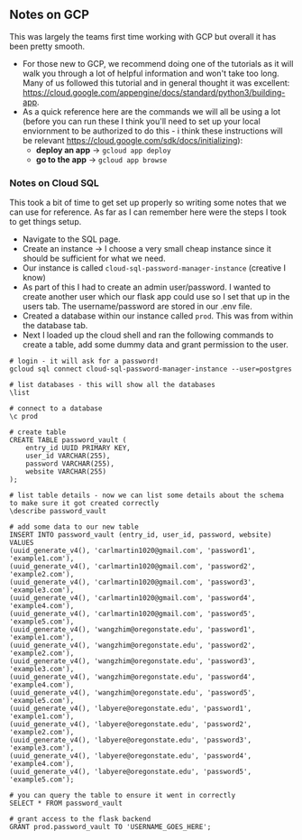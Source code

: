 ## Notes on GCP
This was largely the teams first time working with GCP but overall it has been pretty smooth.
* For those new to GCP, we recommend doing one of the tutorials as it will walk you through a lot of helpful information and won't take too long. Many of us followed this tutorial and in general thought it was excellent: https://cloud.google.com/appengine/docs/standard/python3/building-app.
* As a quick reference here are the commands we will all be using a lot (before you can run these I think you'll need to set up your local enviornment to be authorized to do this - i think these instructions will be relevant https://cloud.google.com/sdk/docs/initializing):
   * **deploy an app** -> `gcloud app deploy`
   * **go to the app** -> `gcloud app browse`

### Notes on Cloud SQL
This took a bit of time to get set up properly so writing some notes that we can use for reference. As far as I can remember here were the steps I took to get things setup.

* Navigate to the SQL page.
* Create an instance -> I choose a very small cheap instance since it should be sufficient for what we need.
* Our instance is called `cloud-sql-password-manager-instance` (creative I know)
* As part of this I had to create an admin user/password. I wanted to create another user which our flask app could use so I set that up in the users tab. The username/password are stored in our .env file.
* Created a database within our instance called `prod`. This was from within the database tab.
* Next I loaded up the cloud shell and ran the following commands to create a table, add some dummy data and grant permission to the user.

```
# login - it will ask for a password!
gcloud sql connect cloud-sql-password-manager-instance --user=postgres

# list databases - this will show all the databases
\list

# connect to a database
\c prod

# create table
CREATE TABLE password_vault (
    entry_id UUID PRIMARY KEY,
    user_id VARCHAR(255),
    password VARCHAR(255),
    website VARCHAR(255)
);

# list table details - now we can list some details about the schema to make sure it got created correctly
\describe password_vault

# add some data to our new table
INSERT INTO password_vault (entry_id, user_id, password, website)
VALUES
(uuid_generate_v4(), 'carlmartin1020@gmail.com', 'password1', 'example1.com'),
(uuid_generate_v4(), 'carlmartin1020@gmail.com', 'password2', 'example2.com'),
(uuid_generate_v4(), 'carlmartin1020@gmail.com', 'password3', 'example3.com'),
(uuid_generate_v4(), 'carlmartin1020@gmail.com', 'password4', 'example4.com'),
(uuid_generate_v4(), 'carlmartin1020@gmail.com', 'password5', 'example5.com'),
(uuid_generate_v4(), 'wangzhim@oregonstate.edu', 'password1', 'example1.com'),
(uuid_generate_v4(), 'wangzhim@oregonstate.edu', 'password2', 'example2.com'),
(uuid_generate_v4(), 'wangzhim@oregonstate.edu', 'password3', 'example3.com'),
(uuid_generate_v4(), 'wangzhim@oregonstate.edu', 'password4', 'example4.com'),
(uuid_generate_v4(), 'wangzhim@oregonstate.edu', 'password5', 'example5.com'),
(uuid_generate_v4(), 'labyere@oregonstate.edu', 'password1', 'example1.com'),
(uuid_generate_v4(), 'labyere@oregonstate.edu', 'password2', 'example2.com'),
(uuid_generate_v4(), 'labyere@oregonstate.edu', 'password3', 'example3.com'),
(uuid_generate_v4(), 'labyere@oregonstate.edu', 'password4', 'example4.com'),
(uuid_generate_v4(), 'labyere@oregonstate.edu', 'password5', 'example5.com');

# you can query the table to ensure it went in correctly
SELECT * FROM password_vault

# grant access to the flask backend
GRANT prod.password_vault TO 'USERNAME_GOES_HERE';
```
